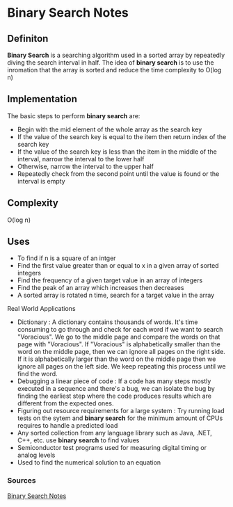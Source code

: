 # Binary Search Notes

## Definiton

**Binary Search** is a searching algorithm used in a sorted array by repeatedly diving the search interval in half. The idea of **binary search** is to use the inromation that the array is sorted and reduce the time complexity to O(log n)

## Implementation

The basic steps to perform **binary search** are:

- Begin with the mid element of the whole array as the search key
- If the value of the search key is equal to the item then return index of the search key
- If the value of the search key is less than the item in the middle of the interval, narrow the interval to the lower half
- Otherwise, narrow the interval to the upper half
- Repeatedly check from the second point until the value is found or the interval is empty

## Complexity

O(log n)

## Uses

- To find if n is a square of an intger
- Find the first value greater than or equal to x in a given array of sorted integers
- Find the frequency of a given target value in an array of integers
- Find the peak of an array which increases then decreases
- A sorted array is rotated n time, search for a target value in the array

Real World Applications

- Dictionary
: A dictionary contains thousands of words. It's time consuming to go through and check for each word if we want to search "Voracious". We go to the middle page and compare the words on that page with "Voracious". If "Voracious" is alphabetically smaller than the word on the middle page, then we can ignore all pages on the right side. If it is alphabetically larger than the word on the middle page then we ignore all pages on the left side. We keep repeating this process until we find the word.
- Debugging a linear piece of code
: If a code has many steps mostly executed in a sequence and there's a bug, we can isolate the bug by finding the earliest step where the code produces results which are different from the expected ones.
- Figuring out resource requirements for a large system
: Try running load tests on the sytem and **binary search** for the minimum amount of CPUs requires to handle a predicted load
- Any sorted collection from any language library such as Java, .NET, C++, etc. use **binary search** to find values
- Semiconductor test programs used for measuring digital timing or analog levels
- Used to find the numerical solution to an equation

### Sources

[Binary Search Notes](https://www.geeksforgeeks.org/binary-search/)